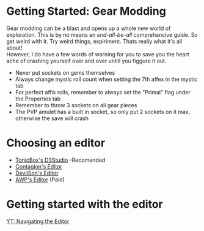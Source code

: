 # Getting Started: Gear Modding
Gear modding can be a blast and opens up a whole new world of exploration. This is by no means an _end-all-be-all_ comprehancive guide. So get weird with it. Try weird things, expiriment. Thats really what it's all about!  
  However, I do have a few words of warning for you to save you the heart ache of crashing yourself over and over untill you figgure it out.
  
* Never put sockets on gems themselves
* Always change mystic roll count when setting the 7th affex in the mystic tab
* For perfect affix rolls, remember to always set the "Primal" flag under the Properties tab
* Remember to throw 3 sockets on all gear pieces
* The PVP amulet has a built in socket, so only put 2 sockets on it max, otherwise the save will crash

# Choosing an editor
* [TonicBox's D3Studio](https://github.com/Tonic-Box/D3Studio/releases/latest) -Recomended
* [Contagion's Editor](https://github.com/ooCONTAGIONoo/D3Editor/releases)
* [DevilSon's Editor](https://github.com/xXTheDevilsSonXx/Editor-Releases)
* [AWP's Editor](http://diiiedit.awp-ent.com/) (Paid)
  
# Getting started with the editor
[YT: Navigating the Editor](https://www.youtube.com/watch?v=mdRdimc_Zu0&t=46s) 
